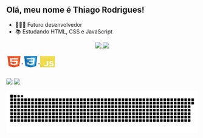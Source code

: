 ## Olá, meu nome é Thiago Rodrigues!

- 👨🏻‍💻 Futuro desenvolvedor
- 📚 Estudando HTML, CSS e JavaScript

<div align="center">
  <a href="https://github.com/othiagoou">
  <img height="180em" src="https://github-readme-stats.vercel.app/api?username=zthiagoou&show_icons=true&theme=dracula&include_all_commits=true&count_private=true"/>
  <img height="180em" src="https://github-readme-stats.vercel.app/api/top-langs/?username=zthiagoou&layout=compact&langs_count=7&theme=dracula"/>
</div>
<div style="display: inline_block"><br>
  <img align="center" alt="Thi-HTML" height="30" width="40" src="https://raw.githubusercontent.com/devicons/devicon/master/icons/html5/html5-original.svg">
  <img align="center" alt="Thi-CSS" height="30" width="40" src="https://raw.githubusercontent.com/devicons/devicon/master/icons/css3/css3-original.svg">
  <img align="center" alt="Thi-Js" height="30" width="40" src="https://raw.githubusercontent.com/devicons/devicon/master/icons/javascript/javascript-plain.svg">
</div>
  
  ##
 
<div> 
  <a href="https://instagram.com/othiagoou" target="_blank"><img src="https://img.shields.io/badge/-Instagram-%23E4405F?style=for-the-badge&logo=instagram&logoColor=white" target="_blank"></a>
  <a href = "mailto:thiagorodriguesdeoliveira40@gmail.com"><img src="https://img.shields.io/badge/-Gmail-%23333?style=for-the-badge&logo=gmail&logoColor=white" target="_blank"></a>
 
  ![Snake animation](https://github.com/zThiagoou/zthiagoou/blob/output/github-contribution-grid-snake.svg)
 
</div>
